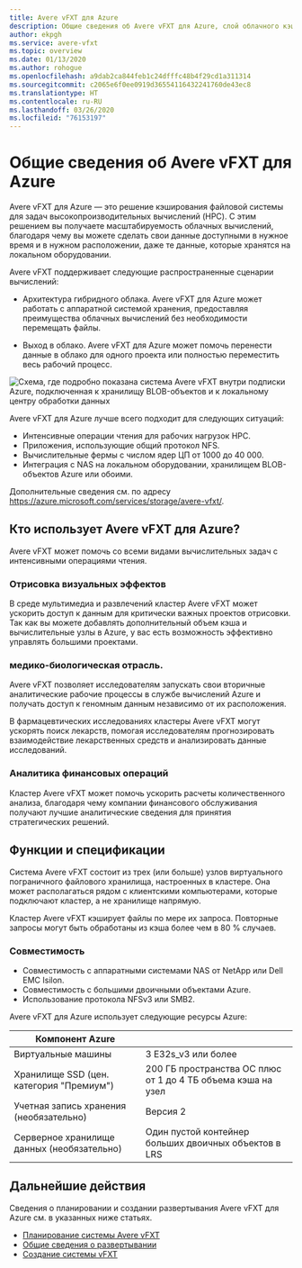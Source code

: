 ```yaml
---
title: Avere vFXT для Azure
description: Общие сведения об Avere vFXT для Azure, слой облачного кэша для HPC
author: ekpgh
ms.service: avere-vfxt
ms.topic: overview
ms.date: 01/13/2020
ms.author: rohogue
ms.openlocfilehash: a9dab2ca844feb1c24dfffc48b4f29cd1a311314
ms.sourcegitcommit: c2065e6f0ee0919d36554116432241760de43ec8
ms.translationtype: HT
ms.contentlocale: ru-RU
ms.lasthandoff: 03/26/2020
ms.locfileid: "76153197"
---
```

# <a name="what-is-avere-vfxt-for-azure"></a>Общие сведения об Avere vFXT для Azure

Avere vFXT для Azure — это решение кэширования файловой системы для задач высокопроизводительных вычислений (HPC). С этим решением вы получаете масштабируемость облачных вычислений, благодаря чему вы можете сделать свои данные доступными в нужное время и в нужном расположении, даже те данные, которые хранятся на локальном оборудовании.

Avere vFXT поддерживает следующие распространенные сценарии вычислений:

* Архитектура гибридного облака. Avere vFXT для Azure может работать с аппаратной системой хранения, предоставляя преимущества облачных вычислений без необходимости перемещать файлы.

* Выход в облако. Avere vFXT для Azure может помочь перенести данные в облако для одного проекта или полностью переместить весь рабочий процесс.

![Схема, где подробно показана система Avere vFXT внутри подписки Azure, подключенная к хранилищу BLOB-объектов и к локальному центру обработки данных](media/avere-vfxt-hybrid.png)

Avere vFXT для Azure лучше всего подходит для следующих ситуаций:

* Интенсивные операции чтения для рабочих нагрузок HPC.
* Приложения, использующие общий протокол NFS.
* Вычислительные фермы с числом ядер ЦП от 1000 до 40 000.
* Интеграция с NAS на локальном оборудовании, хранилищем BLOB-объектов Azure или обоими.

Дополнительные сведения см. по адресу <https://azure.microsoft.com/services/storage/avere-vfxt/>.

## <a name="who-uses-avere-vfxt-for-azure"></a>Кто использует Avere vFXT для Azure?

Avere vFXT может помочь со всеми видами вычислительных задач с интенсивными операциями чтения.

### <a name="visual-effects-rendering"></a>Отрисовка визуальных эффектов

В среде мультимедиа и развлечений кластер Avere vFXT может ускорить доступ к данным для критически важных проектов отрисовки. Так как вы можете добавлять дополнительный объем кэша и вычислительные узлы в Azure, у вас есть возможность эффективно управлять большими проектами.

### <a name="life-sciences"></a>медико-биологическая отрасль.

Avere vFXT позволяет исследователям запускать свои вторичные аналитические рабочие процессы в службе вычислений Azure и получать доступ к геномным данным независимо от их расположения.

В фармацевтических исследованиях кластеры Avere vFXT могут ускорять поиск лекарств, помогая исследователям прогнозировать взаимодействие лекарственных средств и анализировать данные исследований.

### <a name="financial-services-analytics"></a>Аналитика финансовых операций

Кластер Avere vFXT может помочь ускорить расчеты количественного анализа, благодаря чему компании финансового обслуживания получают лучшие аналитические сведения для принятия стратегических решений.

## <a name="features-and-specifications"></a>Функции и спецификации

Система Avere vFXT состоит из трех (или больше) узлов виртуального пограничного файлового хранилища, настроенных в кластере. Она может располагаться рядом с клиентскими компьютерами, которые подключают кластер, а не хранилище напрямую.

Кластер Avere vFXT кэширует файлы по мере их запроса. Повторные запросы могут быть обработаны из кэша более чем в 80 % случаев.

### <a name="compatibility"></a>Совместимость

* Совместимость с аппаратными системами NAS от NetApp или Dell EMC Isilon.
* Совместимость с большими двоичными объектами Azure.
* Использование протокола NFSv3 или SMB2.

Avere vFXT для Azure использует следующие ресурсы Azure:

|Компонент Azure|   |
|----------|-----------|
|Виртуальные машины|3 E32s_v3 или более|
|Хранилище SSD (цен. категория "Премиум")|200 ГБ пространства ОС плюс от 1 до 4 ТБ объема кэша на узел |
|Учетная запись хранения (необязательно) |Версия 2|
|Серверное хранилище данных (необязательно) | Один пустой контейнер больших двоичных объектов в LRS |

## <a name="next-steps"></a>Дальнейшие действия

Сведения о планировании и создании развертывания Avere vFXT для Azure см. в указанных ниже статьях.

* [Планирование системы Avere vFXT](avere-vfxt-deploy-plan.md)
* [Общие сведения о развертывании](avere-vfxt-deploy-overview.md)
* [Создание системы vFXT](avere-vfxt-deploy.md)
